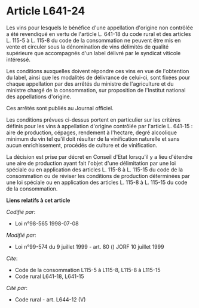 # Article L641-24

Les vins pour lesquels le bénéfice d'une appellation d'origine non contrôlée a été revendiqué en vertu de l'article L. 641-18
du code rural et des articles L. 115-5 à L. 115-8 du code de la consommation ne peuvent être mis en vente et circuler sous la
dénomination de vins délimités de qualité supérieure que accompagnés d'un label délivré par le syndicat viticole intéressé.

Les conditions auxquelles doivent répondre ces vins en vue de l'obtention du label, ainsi que les modalités de délivrance de
celui-ci, sont fixées pour chaque appellation par des arrêtés du ministre de l'agriculture et du ministre chargé de la
consommation, sur proposition de l'Institut national des appellations d'origine.

Ces arrêtés sont publiés au Journal officiel.

Les conditions prévues ci-dessus portent en particulier sur les critères définis pour les vins à appellation d'origine
contrôlée par l'article L. 641-15 : aire de production, cépages, rendement à l'hectare, degré alcoolique minimum du vin tel
qu'il doit résulter de la vinification naturelle et sans aucun enrichissement, procédés de culture et de vinification.

La décision est prise par décret en Conseil d'Etat lorsqu'il y a lieu d'étendre une aire de production ayant fait l'objet
d'une délimitation par une loi spéciale ou en application des articles L. 115-8 à L. 115-15 du code de la consommation ou de
réviser les conditions de production déterminées par une loi spéciale ou en application des articles L. 115-8 à L. 115-15 du
code de la consommation.

**Liens relatifs à cet article**

_Codifié par_:

  - Loi n°98-565 1998-07-08

_Modifié par_:

  - Loi n°99-574 du 9 juillet 1999 - art. 80 () JORF 10 juillet 1999

_Cite_:

  - Code de la consommation L115-5 à L115-8, L115-8 à L115-15
  - Code rural L641-18, L641-15

_Cité par_:

  - Code rural - art. L644-12 (V)
